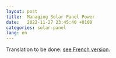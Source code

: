 ```yaml
---
layout: post
title:  Managing Solar Panel Power
date:   2022-11-27 23:45:40 +0100
categories: solar-panel
lang: en
---
```


Translation to be done: [see French version](https://cedric-jung.eu/fr/solar-panel/2022/11/27/managing-solar-panel-power.html).